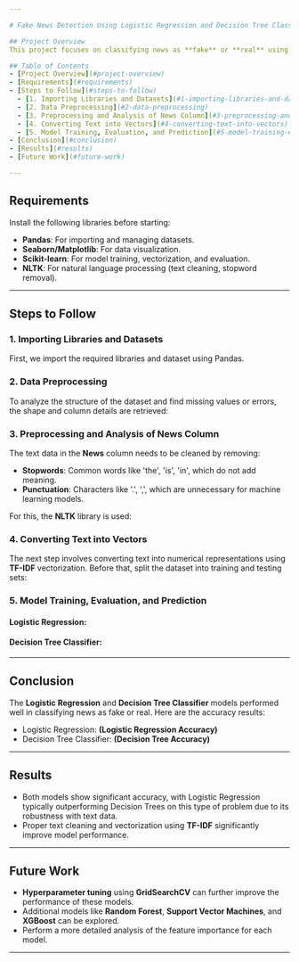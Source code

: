 ```yaml
---

# Fake News Detection Using Logistic Regression and Decision Tree Classifier

## Project Overview
This project focuses on classifying news as **fake** or **real** using machine learning techniques. We preprocess the news data, convert text into numerical vectors, and train models to evaluate their performance. The models used include **Logistic Regression** and **Decision Tree Classifier**, with a focus on text data preprocessing, vectorization, and model evaluation.

## Table of Contents
- [Project Overview](#project-overview)
- [Requirements](#requirements)
- [Steps to Follow](#steps-to-follow)
  - [1. Importing Libraries and Datasets](#1-importing-libraries-and-datasets)
  - [2. Data Preprocessing](#2-data-preprocessing)
  - [3. Preprocessing and Analysis of News Column](#3-preprocessing-and-analysis-of-news-column)
  - [4. Converting Text into Vectors](#4-converting-text-into-vectors)
  - [5. Model Training, Evaluation, and Prediction](#5-model-training-evaluation-and-prediction)
- [Conclusion](#conclusion)
- [Results](#results)
- [Future Work](#future-work)

---
```


## Requirements

Install the following libraries before starting:

- **Pandas**: For importing and managing datasets.
- **Seaborn/Matplotlib**: For data visualization.
- **Scikit-learn**: For model training, vectorization, and evaluation.
- **NLTK**: For natural language processing (text cleaning, stopword removal).

---

## Steps to Follow

### 1. Importing Libraries and Datasets
First, we import the required libraries and dataset using Pandas.

### 2. Data Preprocessing
To analyze the structure of the dataset and find missing values or errors, the shape and column details are retrieved:

### 3. Preprocessing and Analysis of News Column
The text data in the **News** column needs to be cleaned by removing:
- **Stopwords**: Common words like 'the', 'is', 'in', which do not add meaning.
- **Punctuation**: Characters like '.', ',', which are unnecessary for machine learning models.

For this, the **NLTK** library is used:

### 4. Converting Text into Vectors
The next step involves converting text into numerical representations using **TF-IDF** vectorization. Before that, split the dataset into training and testing sets:

### 5. Model Training, Evaluation, and Prediction

#### Logistic Regression:


#### Decision Tree Classifier:

---

## Conclusion
The **Logistic Regression** and **Decision Tree Classifier** models performed well in classifying news as fake or real. Here are the accuracy results:
- Logistic Regression: **(Logistic Regression Accuracy)**
- Decision Tree Classifier: **(Decision Tree Accuracy)**

---

## Results
- Both models show significant accuracy, with Logistic Regression typically outperforming Decision Trees on this type of problem due to its robustness with text data.
- Proper text cleaning and vectorization using **TF-IDF** significantly improve model performance.

---

## Future Work
- **Hyperparameter tuning** using **GridSearchCV** can further improve the performance of these models.
- Additional models like **Random Forest**, **Support Vector Machines**, and **XGBoost** can be explored.
- Perform a more detailed analysis of the feature importance for each model.
  
---





